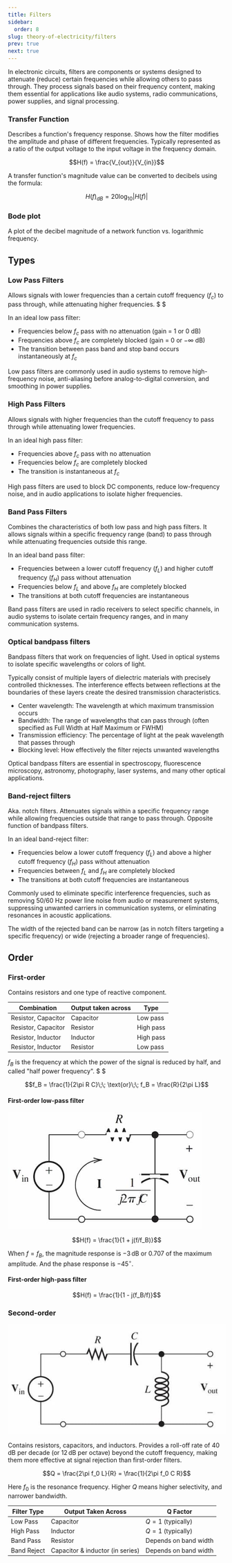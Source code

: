 ```yaml
---
title: Filters
sidebar:
  order: 8
slug: theory-of-electricity/filters
prev: true
next: true
---
```


In electronic circuits, filters are components or systems designed to attenuate (reduce) certain frequencies while allowing others to pass through. They process signals based on their frequency content, making them essential for applications like audio systems, radio communications, power supplies, and signal processing.

### Transfer Function

Describes a function's frequency response. Shows how the filter modifies the amplitude and phase of different frequencies. Typically represented as a ratio of the output voltage to the input voltage in the frequency domain.

```math
H(f) = \frac{V_{out}}{V_{in}}
```

A transfer function's magnitude value can be converted to decibels using the formula:

```math
H(f)_{dB} = 20 \log_{10} \lvert H(f) \rvert
```

### Bode plot

A plot of the decibel magnitude of a network function vs. logarithmic frequency.

## Types

### Low Pass Filters

Allows signals with lower frequencies than a certain cutoff frequency ($f_c$) to pass through, while attenuating higher frequencies. $ $

In an ideal low pass filter:

- Frequencies below $f_c$ pass with no attenuation (gain = $1$ or $0$ dB)
- Frequencies above $f_c$ are completely blocked (gain = $0$ or $-\infty$ dB)
- The transition between pass band and stop band occurs instantaneously at $f_c$

Low pass filters are commonly used in audio systems to remove high-frequency noise, anti-aliasing before analog-to-digital conversion, and smoothing in power supplies.

### High Pass Filters

Allows signals with higher frequencies than the cutoff frequency to pass through while attenuating lower frequencies.

In an ideal high pass filter:

- Frequencies above $f_c$ pass with no attenuation
- Frequencies below $f_c$ are completely blocked
- The transition is instantaneous at $f_c$

High pass filters are used to block DC components, reduce low-frequency noise, and in audio applications to isolate higher frequencies.

### Band Pass Filters

Combines the characteristics of both low pass and high pass filters. It allows signals within a specific frequency range (band) to pass through while attenuating frequencies outside this range.

In an ideal band pass filter:

- Frequencies between a lower cutoff frequency ($f_L$) and higher cutoff frequency ($f_H$) pass without attenuation
- Frequencies below $f_L$ and above $f_H$ are completely blocked
- The transitions at both cutoff frequencies are instantaneous

Band pass filters are used in radio receivers to select specific channels, in audio systems to isolate certain frequency ranges, and in many communication systems.

### Optical bandpass filters

Bandpass filters that work on frequencies of light. Used in optical systems to isolate specific wavelengths or colors of light.

Typically consist of multiple layers of dielectric materials with precisely controlled thicknesses. The interference effects between reflections at the boundaries of these layers create the desired transmission characteristics.

- Center wavelength: The wavelength at which maximum transmission occurs
- Bandwidth: The range of wavelengths that can pass through (often specified as Full Width at Half Maximum or FWHM)
- Transmission efficiency: The percentage of light at the peak wavelength that passes through
- Blocking level: How effectively the filter rejects unwanted wavelengths

Optical bandpass filters are essential in spectroscopy, fluorescence microscopy, astronomy, photography, laser systems, and many other optical applications.

### Band-reject filters

Aka. notch filters. Attenuates signals within a specific frequency range while allowing frequencies outside that range to pass through. Opposite function of bandpass filters.

In an ideal band-reject filter:

- Frequencies below a lower cutoff frequency ($f_L$) and above a higher cutoff frequency ($f_H$) pass without attenuation
- Frequencies between $f_L$ and $f_H$ are completely blocked
- The transitions at both cutoff frequencies are instantaneous

Commonly used to eliminate specific interference frequencies, such as removing 50/60 Hz power line noise from audio or measurement systems, suppressing unwanted carriers in communication systems, or eliminating resonances in acoustic applications.

The width of the rejected band can be narrow (as in notch filters targeting a specific frequency) or wide (rejecting a broader range of frequencies).

## Order

### First-order

Contains resistors and one type of reactive component.

| Combination         | Output taken across | Type      |
| ------------------- | ------------------- | --------- |
| Resistor, Capacitor | Capacitor           | Low pass  |
| Resistor, Capacitor | Resistor            | High pass |
| Resistor, Inductor  | Inductor            | High pass |
| Resistor, Inductor  | Resistor            | Low pass  |

$f_B$ is the frequency at which the power of the signal is reduced by half, and called "half power frequency". $ $

```math
f_B = \frac{1}{2\pi R C}\;\; \text{or}\;\; f_B = \frac{R}{2\pi L}
```

#### First-order low-pass filter

![First-order low-pass filter](../../../images/theory-of-electricity/first-order-low-pass.jpg)

```math
H(f) = \frac{1}{1 + j(f/f_B)}
```

When $f=f_B$, the magnitude response is $-3\,\text{dB}$ or $0.707$ of the maximum amplitude. And the phase response is $-45^\circ$.

#### First-order high-pass filter

```math
H(f) = \frac{1}{1 - j(f_B/f)}
```

### Second-order

![Second-order high-pass filter](../../../images/theory-of-electricity/second-order-high-pass.jpg)

Contains resistors, capacitors, and inductors. Provides a roll-off rate of $40\,\text{dB}$ per decade (or $12\,\text{dB}$ per octave) beyond the cutoff frequency, making them more effective at signal rejection than first-order filters.

```math
Q = \frac{2\pi f_0 L}{R} = \frac{1}{2\pi f_0 C R}
```

Here $f_0$ is the resonance frequency. Higher $Q$ means higher selectivity, and narrower bandwidth.

| Filter Type | Output Taken Across              | Q Factor              |
| ----------- | -------------------------------- | --------------------- |
| Low Pass    | Capacitor                        | $Q = 1$ (typically)   |
| High Pass   | Inductor                         | $Q = 1$ (typically)   |
| Band Pass   | Resistor                         | Depends on band width |
| Band Reject | Capacitor & inductor (in series) | Depends on band width |
